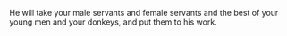 He will take your male servants and female servants and the best of your young men and your donkeys, and put them to his work.
